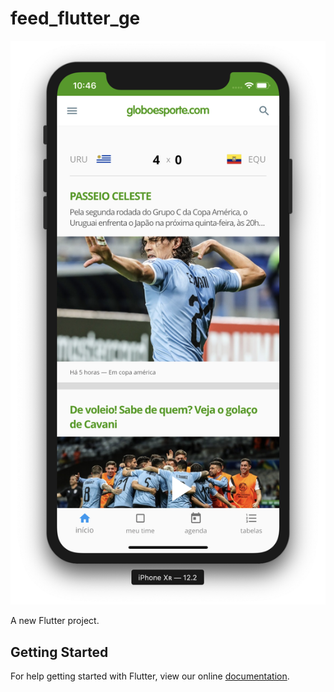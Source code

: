 # feed_flutter_ge


![](app.png)


A new Flutter project.

## Getting Started

For help getting started with Flutter, view our online
[documentation](https://flutter.io/).
